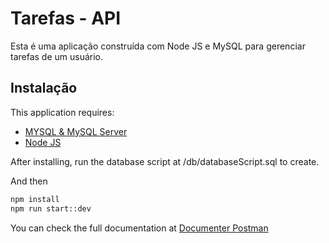 # Tarefas - API
Esta é uma aplicação construída com Node JS e MySQL para gerenciar tarefas de um usuário.

## Instalação

This application requires:
- [MYSQL & MySQL Server](https://dev.mysql.com/downloads/)
- [Node JS](https://nodejs.org/en/)

After installing, run the database script at /db/databaseScript.sql to create.

And then
```sh
npm install
npm run start::dev
```

You can check the full documentation at [Documenter Postman](https://documenter.getpostman.com/view/16703933/2s935kP62b)

